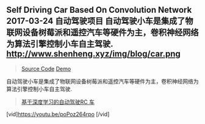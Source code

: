 Self Driving Car Based On Convolution Network
2017-03-24
自动驾驶项目
自动驾驶小车是集成了物联网设备树莓派和遥控汽车等硬件为主，卷积神经网络为算法引擎控制小车自主驾驶.
http://www.shenheng.xyz/img/blog/car.png
---
><a class="btn btn-primary" target="_blank" href=""><span class="fa fa-github fa-lg fa-fw"></span> Source Code</a>
><a class="btn btn-primary" target="_blank" href=""><span class="fa fa-paper-plane fa-lg fa-fw"></span> Demo</a>

自动驾驶小车是集成了物联网设备树莓派和遥控汽车等硬件为主，卷积神经网络为算法引擎控制小车自主驾驶.



><a class="btn btn-primary" target="_blank" href="https://youtu.be/poPoz264rpo"><span class="fa fa-youtube fa-lg fa-fw"></span>基于深度学习的自动驾驶RC 车</a>

[vid]https://youtu.be/poPoz264rpo [/vid]